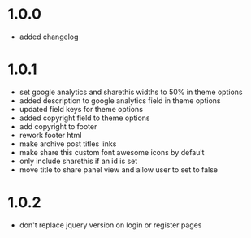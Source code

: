# 1.0.0
- added changelog 
# 1.0.1
- set google analytics and sharethis widths to 50% in theme options
- added description to google analytics field in theme options
- updated field keys for theme options
- added copyright field to theme options
- add copyright to footer
- rework footer html
- make archive post titles links
- make share this custom font awesome icons by default
- only include sharethis if an id is set
- move title to share panel view and allow user to set to false
# 1.0.2
- don't replace jquery version on login or register pages